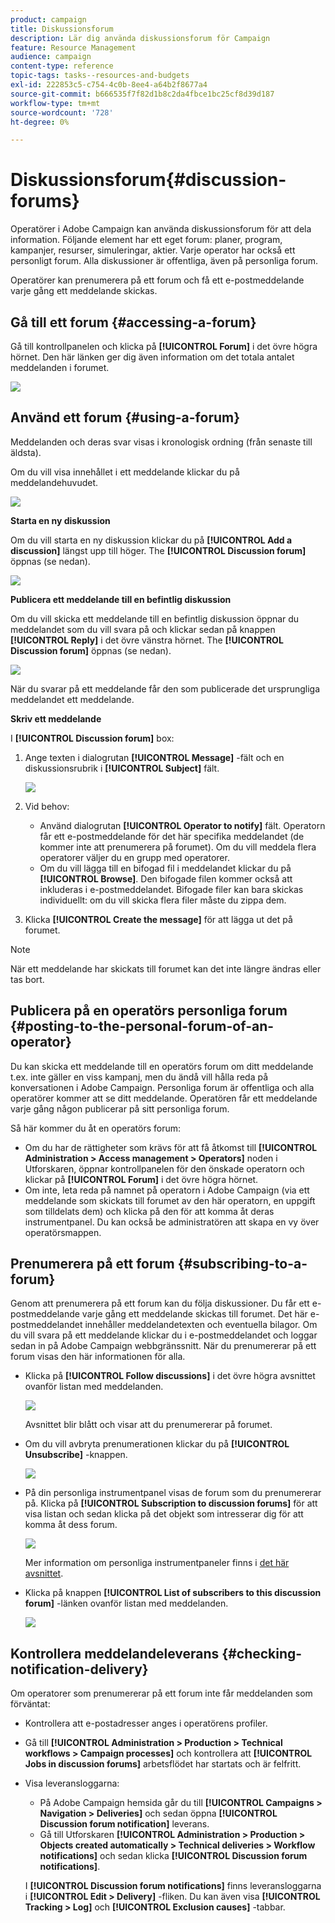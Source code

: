 ```yaml
---
product: campaign
title: Diskussionsforum
description: Lär dig använda diskussionsforum för Campaign
feature: Resource Management
audience: campaign
content-type: reference
topic-tags: tasks--resources-and-budgets
exl-id: 222853c5-c754-4c0b-8ee4-a64b2f8677a4
source-git-commit: b666535f7f82d1b8c2da4fbce1bc25cf8d39d187
workflow-type: tm+mt
source-wordcount: '728'
ht-degree: 0%

---
```


# Diskussionsforum{#discussion-forums}



Operatörer i Adobe Campaign kan använda diskussionsforum för att dela information. Följande element har ett eget forum: planer, program, kampanjer, resurser, simuleringar, aktier. Varje operator har också ett personligt forum. Alla diskussioner är offentliga, även på personliga forum.

Operatörer kan prenumerera på ett forum och få ett e-postmeddelande varje gång ett meddelande skickas.

## Gå till ett forum {#accessing-a-forum}

Gå till kontrollpanelen och klicka på **[!UICONTROL Forum]** i det övre högra hörnet. Den här länken ger dig även information om det totala antalet meddelanden i forumet.

![](assets/mrm_forum_access_link.png)

## Använd ett forum {#using-a-forum}

Meddelanden och deras svar visas i kronologisk ordning (från senaste till äldsta).

Om du vill visa innehållet i ett meddelande klickar du på meddelandehuvudet.

![](assets/mrm_forum_expand_msg.png)

**Starta en ny diskussion**

Om du vill starta en ny diskussion klickar du på **[!UICONTROL Add a discussion]** längst upp till höger. The **[!UICONTROL Discussion forum]** öppnas (se nedan).

![](assets/mrm_forum_new_thread.png)

**Publicera ett meddelande till en befintlig diskussion**

Om du vill skicka ett meddelande till en befintlig diskussion öppnar du meddelandet som du vill svara på och klickar sedan på knappen **[!UICONTROL Reply]** i det övre vänstra hörnet. The **[!UICONTROL Discussion forum]** öppnas (se nedan).

![](assets/mrm_forum_answer_msg.png)

När du svarar på ett meddelande får den som publicerade det ursprungliga meddelandet ett meddelande.

**Skriv ett meddelande**

I **[!UICONTROL Discussion forum]** box:

1. Ange texten i dialogrutan **[!UICONTROL Message]** -fält och en diskussionsrubrik i **[!UICONTROL Subject]** fält.

   ![](assets/mrm_forum_edit_msg.png)

1. Vid behov:

   * Använd dialogrutan **[!UICONTROL Operator to notify]** fält. Operatorn får ett e-postmeddelande för det här specifika meddelandet (de kommer inte att prenumerera på forumet). Om du vill meddela flera operatorer väljer du en grupp med operatorer.
   * Om du vill lägga till en bifogad fil i meddelandet klickar du på **[!UICONTROL Browse]**. Den bifogade filen kommer också att inkluderas i e-postmeddelandet. Bifogade filer kan bara skickas individuellt: om du vill skicka flera filer måste du zippa dem.

1. Klicka **[!UICONTROL Create the message]** för att lägga ut det på forumet.

>[!NOTE]
>
>När ett meddelande har skickats till forumet kan det inte längre ändras eller tas bort.

## Publicera på en operatörs personliga forum {#posting-to-the-personal-forum-of-an-operator}

Du kan skicka ett meddelande till en operatörs forum om ditt meddelande t.ex. inte gäller en viss kampanj, men du ändå vill hålla reda på konversationen i Adobe Campaign. Personliga forum är offentliga och alla operatörer kommer att se ditt meddelande. Operatören får ett meddelande varje gång någon publicerar på sitt personliga forum.

Så här kommer du åt en operatörs forum:

* Om du har de rättigheter som krävs för att få åtkomst till **[!UICONTROL Administration > Access management > Operators]** noden i Utforskaren, öppnar kontrollpanelen för den önskade operatorn och klickar på **[!UICONTROL Forum]** i det övre högra hörnet.
* Om inte, leta reda på namnet på operatorn i Adobe Campaign (via ett meddelande som skickats till forumet av den här operatorn, en uppgift som tilldelats dem) och klicka på den för att komma åt deras instrumentpanel. Du kan också be administratören att skapa en vy över operatörsmappen.

## Prenumerera på ett forum {#subscribing-to-a-forum}

Genom att prenumerera på ett forum kan du följa diskussioner. Du får ett e-postmeddelande varje gång ett meddelande skickas till forumet. Det här e-postmeddelandet innehåller meddelandetexten och eventuella bilagor. Om du vill svara på ett meddelande klickar du i e-postmeddelandet och loggar sedan in på Adobe Campaign webbgränssnitt. När du prenumererar på ett forum visas den här informationen för alla.

* Klicka på **[!UICONTROL Follow discussions]** i det övre högra avsnittet ovanför listan med meddelanden.

  ![](assets/mrm_forum_subscribe.png)

  Avsnittet blir blått och visar att du prenumererar på forumet.

* Om du vill avbryta prenumerationen klickar du på **[!UICONTROL Unsubscribe]** -knappen.

  ![](assets/mrm_forum_unsubscribe.png)

* På din personliga instrumentpanel visas de forum som du prenumererar på. Klicka på **[!UICONTROL Subscription to discussion forums]** för att visa listan och sedan klicka på det objekt som intresserar dig för att komma åt dess forum.

  ![](assets/platform_dashboard_operator_subscr_forums.png)

  Mer information om personliga instrumentpaneler finns i [det här avsnittet](../../platform/using/access-management-operators.md).

* Klicka på knappen **[!UICONTROL List of subscribers to this discussion forum]** -länken ovanför listan med meddelanden.

  ![](assets/mrm_forum_subscribers.png)

## Kontrollera meddelandeleverans {#checking-notification-delivery}

Om operatorer som prenumererar på ett forum inte får meddelanden som förväntat:

* Kontrollera att e-postadresser anges i operatörens profiler.
* Gå till **[!UICONTROL Administration > Production > Technical workflows > Campaign processes]** och kontrollera att **[!UICONTROL Jobs in discussion forums]** arbetsflödet har startats och är felfritt.
* Visa leveransloggarna:

   * På Adobe Campaign hemsida går du till **[!UICONTROL Campaigns > Navigation > Deliveries]** och sedan öppna **[!UICONTROL Discussion forum notification]** leverans.
   * Gå till Utforskaren **[!UICONTROL Administration > Production > Objects created automatically > Technical deliveries > Workflow notifications]** och sedan klicka **[!UICONTROL Discussion forum notifications]**.

  I **[!UICONTROL Discussion forum notifications]** finns leveransloggarna i **[!UICONTROL Edit > Delivery]** -fliken. Du kan även visa **[!UICONTROL Tracking > Log]** och **[!UICONTROL Exclusion causes]** -tabbar.
